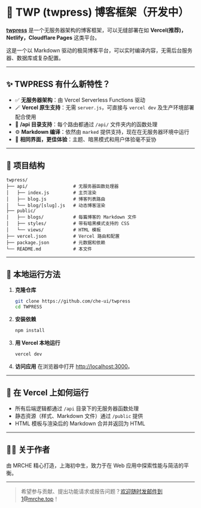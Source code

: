 # 🚀 TWP (twpress) 博客框架（开发中）

[**twpress**](https://twpress.mrche.top/) 是一个无服务器架构的博客框架，可以无缝部署在如 **Vercel(推荐)，Netlify，Cloudflare Pages** 这类平台。

这是一个以 Markdown 驱动的极简博客平台，可以实时编译内容，无需后台服务器、数据库或复杂配置。

---

## ✨ TWPRESS 有什么新特性？

- ✅ **无服务器架构**：由 Vercel Serverless Functions 驱动
- 🪄 **Vercel 原生支持**：无需 `server.js`，可直接与 `vercel dev` 及生产环境部署配合使用
- 📁 **/api 目录支持**：每个路由都通过 `/api/` 文件夹内的函数处理
- ⚙️ **Markdown 编译**：依然由 `marked` 提供支持，现在在无服务器环境中运行
- 💅 **相同界面，更佳体验**：主题、暗黑模式和用户体验毫不妥协

---

## 📁 项目结构

```
twpress/
├── api/                 # 无服务器函数处理器
│   ├── index.js         # 主页渲染
│   ├── blog.js          # 博客列表路由
│   └── blog/[slug].js   # 动态博客渲染
├── public/
│   ├── blogs/           # 每篇博客的 Markdown 文件
│   ├── styles/          # 带有暗黑模式支持的 CSS
│   └── views/           # HTML 模板
├── vercel.json          # Vercel 路由和配置
├── package.json         # 元数据和依赖
└── README.md            # 本文件
```

---

## 🧪 本地运行方法

1. **克隆仓库**
   ```bash
   git clone https://github.com/che-ui/twpress
   cd TWPRESS
   ```

2. **安装依赖**
   ```bash
   npm install
   ```

3. **用 Vercel 本地运行**
   ```bash
   vercel dev
   ```

4. **访问应用**
   在浏览器中打开 [http://localhost:3000](http://localhost:3000)。

---

## 📌 在 Vercel 上如何运行

- 所有后端逻辑都通过 `/api` 目录下的无服务器函数处理
- 静态资源（样式、Markdown 文件）通过 `/public` 提供
- HTML 模板与渲染后的 Markdown 合并并返回为 HTML

---

## 🙋‍♂️ 关于作者

由 MRCHE 精心打造，上海初中生，致力于在 Web 应用中探索性能与简洁的平衡。

---

> 希望参与贡献、提出功能请求或报告问题？欢迎随时发邮件到1@mrche.top！


